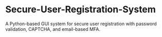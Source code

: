 # Secure-User-Registration-System
A Python-based GUI system for secure user registration with password validation, CAPTCHA, and email-based MFA.
